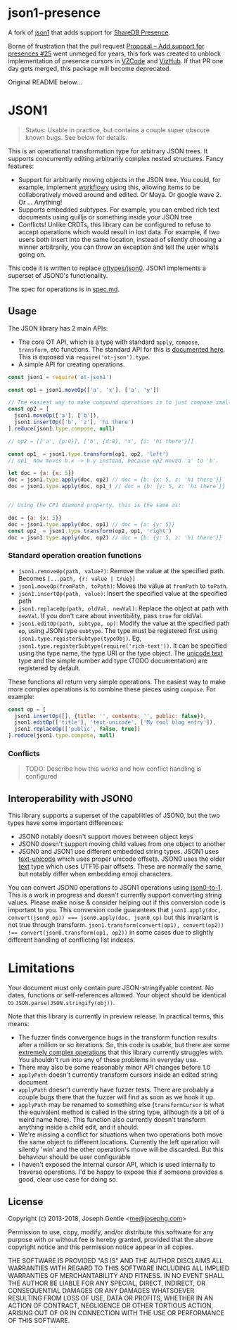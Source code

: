 # json1-presence

A fork of [json1](https://github.com/ottypes/json1) that adds support for [ShareDB Presence](https://share.github.io/sharedb/presence).

Borne of frustration that the pull request [Proposal – Add support for presences #25](https://github.com/ottypes/json1/pull/25) went unmeged for years, this fork was created to unblock implementation of presence cursors in [VZCode](https://github.com/vizhub-core/vzcode/issues/16) and [VizHub](https://vizhub.com/). If that PR one day gets merged, this package will become deprecated.

Original README below...

# JSON1

> Status: Usable in practice, but contains a couple super obscure known bugs. See below for details.

This is an operational transformation type for arbitrary JSON trees. It supports concurrently editing arbitrarily complex nested structures. Fancy features:

- Support for arbitrarily moving objects in the JSON tree. You could, for example, implement [workflowy](https://workflowy.com) using this, allowing items to be collaboratively moved around and edited. Or Maya. Or google wave 2. Or ... Anything!
- Supports embedded subtypes. For example, you can embed rich text documents using quilljs or something inside your JSON tree
- Conflicts! Unlike CRDTs, this library can be configured to refuse to accept operations which would result in lost data. For example, if two users both insert into the same location, instead of silently choosing a winner arbitrarily, you can throw an exception and tell the user whats going on.

This code it is written to replace [ottypes/json0](https://github.com/ottypes/json0). JSON1 implements a superset of JSON0's functionality.

The spec for operations is in [spec.md](spec.md).


## Usage

The JSON library has 2 main APIs:

- The core OT API, which is a type with standard `apply`, `compose`, `transform`, etc functions. The standard API for this is [documented here](https://github.com/ottypes/docs). This is exposed via `require('ot-json').type`.
- A simple API for creating operations.

```javascript
const json1 = require('ot-json1')

const op1 = json1.moveOp(['a', 'x'], ['a', 'y'])

// The easiest way to make compound operations is to just compose smaller operations
const op2 = [
  json1.moveOp(['a'], ['b']),
  json1.insertOp(['b', 'z'], 'hi there')
].reduce(json1.type.compose, null)

// op2 = [['a', {p:0}], ['b', {d:0}, 'x', {i: 'hi there'}]]

const op1_ = json1.type.transform(op1, op2, 'left')
// op1_ now moves b.x -> b.y instead, because op2 moved 'a' to 'b'.

let doc = {a: {x: 5}}
doc = json1.type.apply(doc, op2) // doc = {b: {x: 5, z: 'hi there'}}
doc = json1.type.apply(doc, op1_) // doc = {b: {y: 5, z: 'hi there'}}


// Using the CP1 diamond property, this is the same as:

doc = {a: {x: 5}}
doc = json1.type.apply(doc, op1) // doc = {a: {y: 5}}
const op2_ = json1.type.transform(op2, op1, 'right')
doc = json1.type.apply(doc, op2) // doc = {b: {y: 5, z: 'hi there'}}
```

### Standard operation creation functions

- `json1.removeOp(path, value?)`: Remove the value at the specified path. Becomes `[...path, {r: value | true}]`
- `json1.moveOp(fromPath, toPath)`: Moves the value at `fromPath` to `toPath`.
- `json1.insertOp(path, value)`: Insert the specified value at the specified path
- `json1.replaceOp(path, oldVal, newVal)`: Replace the object at path with `newVal`. If you don't care about invertibility, pass `true` for oldVal.
- `json1.editOp(path, subtype, op)`: Modify the value at the specified path `op`, using JSON type `subtype`. The type must be registered first using `json1.type.registerSubtype(typeObj)`. Eg, `json1.type.registerSubtype(require('rich-text'))`. It can be specified using the type name, the type URI or the type object. The [unicode text](https://github.com/ottypes/text-unicode) type and the simple number add type (TODO documentation) are registered by default.

These functions all return very simple operations. The easiest way to make more complex operations is to combine these pieces using `compose`. For example:

```javascript
const op = [
  json1.insertOp([], {title: '', contents: '', public: false}),
  json1.editOp(['title'], 'text-unicode', ['My cool blog entry']),
  json1.replaceOp(['public', false, true])
].reduce(json1.type.compose, null)
```

### Conflicts

> TODO: Describe how this works and how conflict handling is configured


## Interoperability with JSON0

This library supports a superset of the capabilities of JSON0, but the two types have some important differences:

- JSON0 notably doesn't support moves between object keys
- JSON0 doesn't support moving child values from one object to another
- JSON0 and JSON1 use different embedded string types. JSON1 uses [text-unicode](https://github.com/ottypes/text-unicode) which uses proper unicode offsets. JSON0 uses the older [text](https://github.com/ottypes/text) type which uses UTF16 pair offsets. These are normally the same, but notably differ when embedding emoji characters.

You can convert JSON0 operations to JSON1 operations using [json0-to-1](https://github.com/ottypes/json0-to-1). This is a work in progress and doesn't currently support converting string values. Please make noise & consider helping out if this conversion code is important to you. This conversion code guarantees that `json1.apply(doc, convert(json0_op)) === json0.apply(doc, json0_op)` but this invariant is not true through transform. `json1.transform(convert(op1), convert(op2)) !== convert(json0.transform(op1, op2))` in some cases due to slightly different handling of conflicting list indexes.


# Limitations

Your document must only contain pure JSON-stringifyable content. No dates, functions or self-references allowed. Your object should be identical to `JSON.parse(JSON.stringify(obj))`.

Note that this library is currently in preview release. In practical terms, this means:

- The fuzzer finds convergence bugs in the transform function results after a million or so iterations. So, this code is usable, but there are some [extremely complex operations](https://github.com/ottypes/json1/blob/4a0741d402ca631710e4e27f4f34647954c1f7d8/test/test.coffee#L2230-L2246) that this library currently struggles with. You shouldn't run into any of these problems in everyday use.
- There may also be some reasonably minor API changes before 1.0
- `applyPath` doesn't currently transform cursors inside an edited string document
- `applyPath` doesn't currently have fuzzer tests. There are probably a couple bugs there that the fuzzer will find as soon as we hook it up.
- `applyPath` may be renamed to something else (`transformCursor` is what the equivalent method is called in the string type, although its a bit of a weird name here). This function also currently doesn't transform anything inside a child edit, and it should.
- We're missing a conflict for situations when two operations both move the same object to different locations. Currently the left operation will silently 'win' and the other operation's move will be discarded. But this behaviour should be user configurable
- I haven't exposed the internal cursor API, which is used internally to traverse operations. I'd be happy to expose this if someone provides a good, clear use case for doing so.



## License

Copyright (c) 2013-2018, Joseph Gentle &lt;me@josephg.com&gt;

Permission to use, copy, modify, and/or distribute this software for any
purpose with or without fee is hereby granted, provided that the above
copyright notice and this permission notice appear in all copies.

THE SOFTWARE IS PROVIDED "AS IS" AND THE AUTHOR DISCLAIMS ALL WARRANTIES WITH
REGARD TO THIS SOFTWARE INCLUDING ALL IMPLIED WARRANTIES OF MERCHANTABILITY AND
FITNESS. IN NO EVENT SHALL THE AUTHOR BE LIABLE FOR ANY SPECIAL, DIRECT,
INDIRECT, OR CONSEQUENTIAL DAMAGES OR ANY DAMAGES WHATSOEVER RESULTING FROM
LOSS OF USE, DATA OR PROFITS, WHETHER IN AN ACTION OF CONTRACT, NEGLIGENCE OR
OTHER TORTIOUS ACTION, ARISING OUT OF OR IN CONNECTION WITH THE USE OR
PERFORMANCE OF THIS SOFTWARE.

